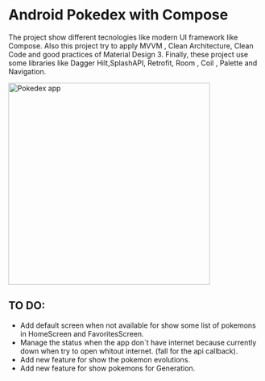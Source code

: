 # Android Pokedex with Compose
The project show different tecnologies like modern UI framework like Compose.
Also this project try to apply MVVM , Clean Architecture, Clean Code and good practices of Material Design 3. 
Finally, these project use some libraries like Dagger Hilt,SplashAPI, Retrofit, Room , Coil , Palette and Navigation.

<img src="https://i.imgur.com/K6w8l7X.png" width="400" alt="Pokedex app">

TO DO:
--------------------
- Add default screen when not available for show some list of pokemons in HomeScreen and FavoritesScreen.
- Manage the status when the app don´t have internet because currently down when try to open whitout internet. (fall for the api callback).
- Add new feature for show the pokemon evolutions.
- Add new feature for show pokemons for Generation.
